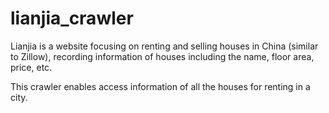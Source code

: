 # lianjia_crawler

Lianjia is a website focusing on renting and selling houses in China (similar to Zillow), recording information of houses including the name, floor area, price, etc.

This crawler enables access information of all the houses for renting in a city.

